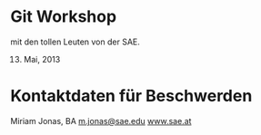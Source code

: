 Git Workshop
============

mit den tollen Leuten von der SAE.

13. Mai, 2013


Kontaktdaten für Beschwerden
=============================

Miriam Jonas, BA
m.jonas@sae.edu
www.sae.at
